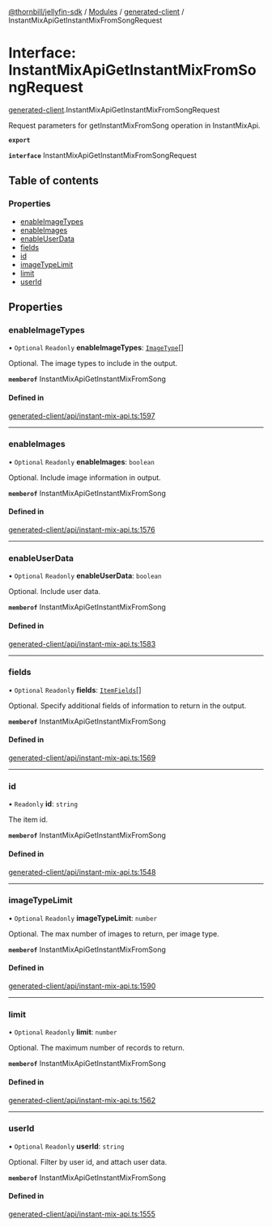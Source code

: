 [@thornbill/jellyfin-sdk](../README.md) / [Modules](../modules.md) / [generated-client](../modules/generated_client.md) / InstantMixApiGetInstantMixFromSongRequest

# Interface: InstantMixApiGetInstantMixFromSongRequest

[generated-client](../modules/generated_client.md).InstantMixApiGetInstantMixFromSongRequest

Request parameters for getInstantMixFromSong operation in InstantMixApi.

**`export`**

**`interface`** InstantMixApiGetInstantMixFromSongRequest

## Table of contents

### Properties

- [enableImageTypes](generated_client.InstantMixApiGetInstantMixFromSongRequest.md#enableimagetypes)
- [enableImages](generated_client.InstantMixApiGetInstantMixFromSongRequest.md#enableimages)
- [enableUserData](generated_client.InstantMixApiGetInstantMixFromSongRequest.md#enableuserdata)
- [fields](generated_client.InstantMixApiGetInstantMixFromSongRequest.md#fields)
- [id](generated_client.InstantMixApiGetInstantMixFromSongRequest.md#id)
- [imageTypeLimit](generated_client.InstantMixApiGetInstantMixFromSongRequest.md#imagetypelimit)
- [limit](generated_client.InstantMixApiGetInstantMixFromSongRequest.md#limit)
- [userId](generated_client.InstantMixApiGetInstantMixFromSongRequest.md#userid)

## Properties

### enableImageTypes

• `Optional` `Readonly` **enableImageTypes**: [`ImageType`](../enums/generated_client.ImageType.md)[]

Optional. The image types to include in the output.

**`memberof`** InstantMixApiGetInstantMixFromSong

#### Defined in

[generated-client/api/instant-mix-api.ts:1597](https://github.com/thornbill/jellyfin-sdk-typescript/blob/029620a/src/generated-client/api/instant-mix-api.ts#L1597)

___

### enableImages

• `Optional` `Readonly` **enableImages**: `boolean`

Optional. Include image information in output.

**`memberof`** InstantMixApiGetInstantMixFromSong

#### Defined in

[generated-client/api/instant-mix-api.ts:1576](https://github.com/thornbill/jellyfin-sdk-typescript/blob/029620a/src/generated-client/api/instant-mix-api.ts#L1576)

___

### enableUserData

• `Optional` `Readonly` **enableUserData**: `boolean`

Optional. Include user data.

**`memberof`** InstantMixApiGetInstantMixFromSong

#### Defined in

[generated-client/api/instant-mix-api.ts:1583](https://github.com/thornbill/jellyfin-sdk-typescript/blob/029620a/src/generated-client/api/instant-mix-api.ts#L1583)

___

### fields

• `Optional` `Readonly` **fields**: [`ItemFields`](../enums/generated_client.ItemFields.md)[]

Optional. Specify additional fields of information to return in the output.

**`memberof`** InstantMixApiGetInstantMixFromSong

#### Defined in

[generated-client/api/instant-mix-api.ts:1569](https://github.com/thornbill/jellyfin-sdk-typescript/blob/029620a/src/generated-client/api/instant-mix-api.ts#L1569)

___

### id

• `Readonly` **id**: `string`

The item id.

**`memberof`** InstantMixApiGetInstantMixFromSong

#### Defined in

[generated-client/api/instant-mix-api.ts:1548](https://github.com/thornbill/jellyfin-sdk-typescript/blob/029620a/src/generated-client/api/instant-mix-api.ts#L1548)

___

### imageTypeLimit

• `Optional` `Readonly` **imageTypeLimit**: `number`

Optional. The max number of images to return, per image type.

**`memberof`** InstantMixApiGetInstantMixFromSong

#### Defined in

[generated-client/api/instant-mix-api.ts:1590](https://github.com/thornbill/jellyfin-sdk-typescript/blob/029620a/src/generated-client/api/instant-mix-api.ts#L1590)

___

### limit

• `Optional` `Readonly` **limit**: `number`

Optional. The maximum number of records to return.

**`memberof`** InstantMixApiGetInstantMixFromSong

#### Defined in

[generated-client/api/instant-mix-api.ts:1562](https://github.com/thornbill/jellyfin-sdk-typescript/blob/029620a/src/generated-client/api/instant-mix-api.ts#L1562)

___

### userId

• `Optional` `Readonly` **userId**: `string`

Optional. Filter by user id, and attach user data.

**`memberof`** InstantMixApiGetInstantMixFromSong

#### Defined in

[generated-client/api/instant-mix-api.ts:1555](https://github.com/thornbill/jellyfin-sdk-typescript/blob/029620a/src/generated-client/api/instant-mix-api.ts#L1555)
